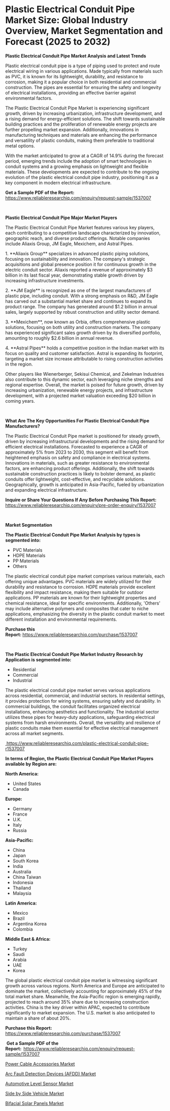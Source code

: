 <p><h1>Plastic Electrical Conduit Pipe Market Size: Global Industry Overview, Market Segmentation and Forecast (2025 to 2032)</h1></p><p><strong>Plastic Electrical Conduit Pipe Market Analysis and Latest Trends</strong></p>
<p><p>Plastic electrical conduit pipe is a type of piping used to protect and route electrical wiring in various applications. Made typically from materials such as PVC, it is known for its lightweight, durability, and resistance to corrosion, making it a popular choice in both residential and commercial construction. The pipes are essential for ensuring the safety and longevity of electrical installations, providing an effective barrier against environmental factors.</p><p>The Plastic Electrical Conduit Pipe Market is experiencing significant growth, driven by increasing urbanization, infrastructure development, and a rising demand for energy-efficient solutions. The shift towards sustainable building practices and the proliferation of renewable energy projects are further propelling market expansion. Additionally, innovations in manufacturing techniques and materials are enhancing the performance and versatility of plastic conduits, making them preferable to traditional metal options.</p><p>With the market anticipated to grow at a CAGR of 14.9% during the forecast period, emerging trends include the adoption of smart technologies in conduit systems and a growing emphasis on lightweight and flexible materials. These developments are expected to contribute to the ongoing evolution of the plastic electrical conduit pipe industry, positioning it as a key component in modern electrical infrastructure.</p></p>
<p><strong>Get a Sample PDF of the Report:&nbsp;</strong> <a href="https://www.reliableresearchiq.com/enquiry/request-sample/1537007?utm_campaign=2222&utm_medium=2&utm_source=Github&utm_content=ia&utm_term=30012025&utm_id=plastic-electrical-conduit-pipe">https://www.reliableresearchiq.com/enquiry/request-sample/1537007</a></p>
<p>&nbsp;</p>
<p><strong>Plastic Electrical Conduit Pipe Major Market Players</strong></p>
<p><p>The Plastic Electrical Conduit Pipe Market features various key players, each contributing to a competitive landscape characterized by innovation, geographic reach, and diverse product offerings. Notable companies include Aliaxis Group, JM Eagle, Mexichem, and Astral Pipes.</p><p>1. **Aliaxis Group** specializes in advanced plastic piping solutions, focusing on sustainability and innovation. The company's strategic acquisitions and global presence position it for continuous growth in the electric conduit sector. Aliaxis reported a revenue of approximately $3 billion in its last fiscal year, demonstrating stable growth driven by increasing infrastructure investments.</p><p>2. **JM Eagle** is recognized as one of the largest manufacturers of plastic pipe, including conduit. With a strong emphasis on R&D, JM Eagle has carved out a substantial market share and continues to expand its product range. The company has generated around $1.2 billion in annual sales, largely supported by robust construction and utility sector demand.</p><p>3. **Mexichem**, now known as Orbia, offers comprehensive plastic solutions, focusing on both utility and construction markets. The company has experienced significant sales growth driven by its diversified portfolio, amounting to roughly $2.6 billion in annual revenue.</p><p>4. **Astral Pipes** holds a competitive position in the Indian market with its focus on quality and customer satisfaction. Astral is expanding its footprint, targeting a market size increase attributable to rising construction activities in the region.</p><p>Other players like Wienerberger, Sekisui Chemical, and Zekelman Industries also contribute to this dynamic sector, each leveraging niche strengths and regional expertise. Overall, the market is poised for future growth, driven by increasing urbanization, renewable energy projects, and infrastructure development, with a projected market valuation exceeding $20 billion in coming years.</p></p>
<p>&nbsp;</p>
<p><strong>What Are The Key Opportunities For Plastic Electrical Conduit Pipe Manufacturers?</strong></p>
<p><p>The Plastic Electrical Conduit Pipe market is positioned for steady growth, driven by increasing infrastructural developments and the rising demand for efficient electrical installations. Forecasted to experience a CAGR of approximately 5% from 2023 to 2030, this segment will benefit from heightened emphasis on safety and compliance in electrical systems. Innovations in materials, such as greater resistance to environmental factors, are enhancing product offerings. Additionally, the shift towards sustainable construction practices is likely to bolster demand, as plastic conduits offer lightweight, cost-effective, and recyclable solutions. Geographically, growth is anticipated in Asia-Pacific, fueled by urbanization and expanding electrical infrastructure.</p></p>
<p><strong>Inquire or Share Your Questions If Any Before Purchasing This Report:</strong> <a href="https://www.reliableresearchiq.com/enquiry/pre-order-enquiry/1537007?utm_campaign=2222&utm_medium=2&utm_source=Github&utm_content=ia&utm_term=30012025&utm_id=plastic-electrical-conduit-pipe">https://www.reliableresearchiq.com/enquiry/pre-order-enquiry/1537007</a></p>
<p>&nbsp;</p>
<p><strong>Market Segmentation</strong></p>
<p><strong>The Plastic Electrical Conduit Pipe Market Analysis by types is segmented into:</strong></p>
<p><ul><li>PVC Materials</li><li>HDPE Materials</li><li>PP Materials</li><li>Others</li></ul></p>
<p><p>The plastic electrical conduit pipe market comprises various materials, each offering unique advantages. PVC materials are widely utilized for their durability and resistance to corrosion. HDPE materials provide excellent flexibility and impact resistance, making them suitable for outdoor applications. PP materials are known for their lightweight properties and chemical resistance, ideal for specific environments. Additionally, 'Others' may include alternative polymers and composites that cater to niche applications, emphasizing the diversity in the plastic conduit market to meet different installation and environmental requirements.</p></p>
<p><strong>Purchase this Report:&nbsp;</strong><a href="https://www.reliableresearchiq.com/purchase/1537007?utm_campaign=2222&utm_medium=2&utm_source=Github&utm_content=ia&utm_term=30012025&utm_id=plastic-electrical-conduit-pipe">https://www.reliableresearchiq.com/purchase/1537007</a></p>
<p>&nbsp;</p>
<p><strong>The Plastic Electrical Conduit Pipe Market Industry Research by Application is segmented into:</strong></p>
<p><ul><li>Residential</li><li>Commercial</li><li>Industrial</li></ul></p>
<p><p>The plastic electrical conduit pipe market serves various applications across residential, commercial, and industrial sectors. In residential settings, it provides protection for wiring systems, ensuring safety and durability. In commercial buildings, the conduit facilitates organized electrical installations, enhancing aesthetics and functionality. The industrial sector utilizes these pipes for heavy-duty applications, safeguarding electrical systems from harsh environments. Overall, the versatility and resilience of plastic conduits make them essential for effective electrical management across all market segments.</p></p>
<p><a href="https://www.reliableresearchiq.com/plastic-electrical-conduit-pipe-r1537007?utm_campaign=2222&utm_medium=2&utm_source=Github&utm_content=ia&utm_term=30012025&utm_id=plastic-electrical-conduit-pipe">&nbsp;https://www.reliableresearchiq.com/plastic-electrical-conduit-pipe-r1537007</a></p>
<p><strong>In terms of Region, the Plastic Electrical Conduit Pipe Market Players available by Region are:</strong></p>
<p>
    <p> <strong> North America: </strong>
        <ul>
            <li>United States</li>
            <li>Canada</li>
        </ul>
        </p> 
    <p> <strong> Europe: </strong>
        <ul>
            <li>Germany</li>
            <li>France</li>
            <li>U.K.</li>
            <li>Italy</li>
            <li>Russia</li>
        </ul>
        </p> 
    <p> <strong> Asia-Pacific: </strong>
        <ul>
            <li>China</li>
            <li>Japan</li>
            <li>South Korea</li>
            <li>India</li>
            <li>Australia</li>
            <li>China Taiwan</li>
            <li>Indonesia</li>
            <li>Thailand</li>
            <li>Malaysia</li>
        </ul>
        </p> 
    <p> <strong> Latin America: </strong>
        <ul>
            <li>Mexico</li>
            <li>Brazil</li>
            <li>Argentina Korea</li>
            <li>Colombia</li>
        </ul>
        </p> 
    <p> <strong> Middle East & Africa: </strong>
        <ul>
            <li>Turkey</li>
            <li>Saudi</li>
            <li>Arabia</li>
            <li>UAE</li>
            <li>Korea</li>
        </ul>
    </p>
    </p>
<p><p>The global plastic electrical conduit pipe market is witnessing significant growth across various regions. North America and Europe are anticipated to dominate the market, collectively accounting for approximately 45% of the total market share. Meanwhile, the Asia-Pacific region is emerging rapidly, projected to reach around 35% share due to increasing construction activities. China is the key driver within APAC, expected to contribute significantly to market expansion. The U.S. market is also anticipated to maintain a share of about 20%.</p></p>
<p><strong>Purchase this Report: </strong><a href="https://www.reliableresearchiq.com/purchase/1537007?utm_campaign=2222&utm_medium=2&utm_source=Github&utm_content=ia&utm_term=30012025&utm_id=plastic-electrical-conduit-pipe">https://www.reliableresearchiq.com/purchase/1537007</a></p>
<p>&nbsp;<strong>Get a Sample PDF of the Report:&nbsp;&nbsp;</strong><a href="https://www.reliableresearchiq.com/enquiry/request-sample/1537007?utm_campaign=2222&utm_medium=2&utm_source=Github&utm_content=ia&utm_term=30012025&utm_id=plastic-electrical-conduit-pipe">https://www.reliableresearchiq.com/enquiry/request-sample/1537007</a></p>
<p><strong></strong></p>
<p><p><a href="https://www.linkedin.com/pulse/cumulative-effect-latest-trendss-disrupted-power-cable-uloce?utm_campaign=2222&utm_medium=2&utm_source=Github&utm_content=ia&utm_term=30012025&utm_id=plastic-electrical-conduit-pipe">Power Cable Accessories Market</a></p><p><a href="https://www.linkedin.com/pulse/arc-fault-detection-devices-afdd-market-analysis-qualitative-bcode?utm_campaign=2222&utm_medium=2&utm_source=Github&utm_content=ia&utm_term=30012025&utm_id=plastic-electrical-conduit-pipe">Arc Fault Detection Devices (AFDD) Market</a></p><p><a href="https://github.com/SanjidaMahmud54/Market-Research-Report-List-1/blob/main/automotive-level-sensor-market.md?utm_campaign=2222&utm_medium=2&utm_source=Github&utm_content=ia&utm_term=30012025&utm_id=plastic-electrical-conduit-pipe">Automotive Level Sensor Market</a></p><p><a href="https://github.com/hgf64gh/Market-Research-Report-List-1/blob/main/side-by-side-vehicle-market.md?utm_campaign=2222&utm_medium=2&utm_source=Github&utm_content=ia&utm_term=30012025&utm_id=plastic-electrical-conduit-pipe">Side by Side Vehicle Market</a></p><p><a href="https://www.linkedin.com/pulse/bifacial-solar-panels-market-overview-components-application-l9gue?utm_campaign=2222&utm_medium=2&utm_source=Github&utm_content=ia&utm_term=30012025&utm_id=plastic-electrical-conduit-pipe">Bifacial Solar Panels Market</a></p></p>